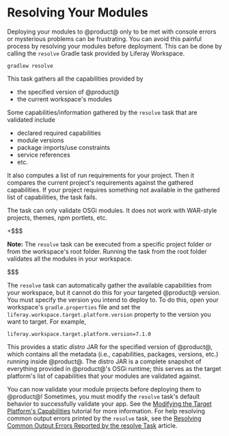 # Resolving Your Modules

Deploying your modules to @product@ only to be met with console errors or
mysterious problems can be frustrating. You can avoid this painful process by
resolving your modules before deployment. This can be done by calling the
`resolve` Gradle task provided by Liferay Workspace.

    gradlew resolve

This task gathers all the capabilities provided by
    
- the specified version of @product@
- the current workspace's modules

Some capabilities/information gathered by the `resolve` task that are validated
include

- declared required capabilities
- module versions
- package imports/use constraints
- service references
- etc.

It also computes a list of run requirements for your project. Then it compares
the current project's requirements against the gathered capabilities. If your
project requires something not available in the gathered list of capabilities,
the task fails.

The task can only validate OSGi modules. It does not work with WAR-style
projects, themes, npm portlets, etc.

+$$$

**Note:** The `resolve` task can be executed from a specific project folder or
from the workspace's root folder. Running the task from the root folder
validates all the modules in your workspace.

$$$

The `resolve` task can automatically gather the available capabilities from your
workspace, but it cannot do this for your targeted @product@ version. You must
specify the version you intend to deploy to. To do this, open your workspace's
`gradle.properties` file and set the `liferay.workspace.target.platform.version`
property to the version you want to target. For example,

    liferay.workspace.target.platform.version=7.1.0

This provides a static *distro* JAR for the specified version of @product@,
which contains all the metadata (i.e., capabilities, packages, versions, etc.)
running inside @product@. The distro JAR is a complete snapshot of everything
provided in @product@'s OSGi runtime; this serves as the target platform's list
of capabilities that your modules are validated against.

You can now validate your module projects before deploying them to @product@!
Sometimes, you must modify the `resolve` task's default behavior to successfully
validate your app. See the
[Modifying the Target Platform's Capabilities](/develop/tutorials/-/knowledge_base/7-1/modifying-the-target-platforms-capabilities)
tutorial for more information. For help resolving common output errors printed
by the `resolve` task, see the
[Resolving Common Output Errors Reported by the resolve Task](/develop/reference/-/knowledge_base/7-1/resolving-common-output-errors-reported-by-the-resolve-task)
article.